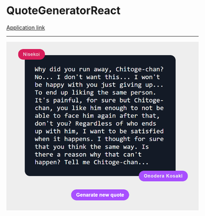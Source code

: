 # QuoteGeneratorReact
[Application link](https://quote-generator-react-beryl.vercel.app)
____________________________________________
![alt text](screen.png "QuoteGeneratorReact")